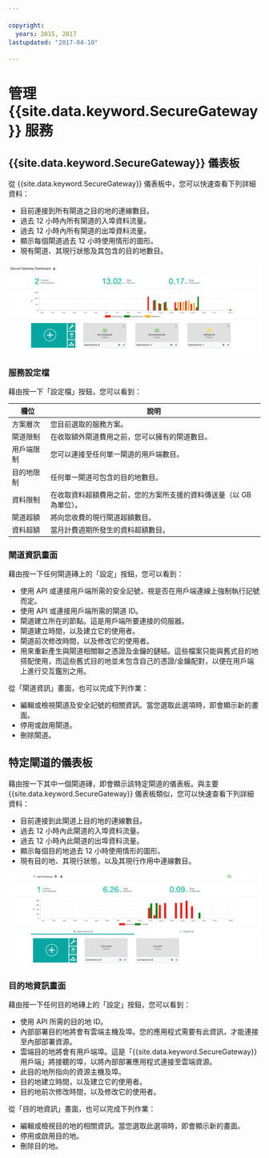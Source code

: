 ```yaml
---

copyright:
  years: 2015, 2017
lastupdated: "2017-04-10"

---
```


# 管理 {{site.data.keyword.SecureGateway}} 服務

## {{site.data.keyword.SecureGateway}} 儀表板
從 {{site.data.keyword.SecureGateway}} 儀表板中，您可以快速查看下列詳細資料：

- 目前連接到所有閘道之目的地的連線數目。
- 過去 12 小時內所有閘道的入埠資料流量。
- 過去 12 小時內所有閘道的出埠資料流量。
- 顯示每個閘道過去 12 小時使用情形的圖形。
- 現有閘道、其現行狀態及其包含的目的地數目。

![含使用情形的 {{site.data.keyword.SecureGateway}} 儀表板](./images/dashboardUsage.png?raw=true "含使用情形的 {{site.data.keyword.SecureGateway}} 儀表板")

### 服務設定檔
藉由按一下「設定檔」按鈕，您可以看到：

欄位|說明
-- | --
方案層次 | 您目前選取的服務方案。
閘道限制 |在收取額外閘道費用之前，您可以擁有的閘道數目。
用戶端限制 | 您可以連接至任何單一閘道的用戶端數目。
目的地限制 | 任何單一閘道可包含的目的地數目。
資料限制 |在收取資料超額費用之前，您的方案所支援的資料傳送量（以 GB 為單位）。
閘道超額 | 將向您收費的現行閘道超額數目。
資料超額 | 當月計費週期所發生的資料超額數目。

### 閘道資訊畫面
藉由按一下任何閘道磚上的「設定」按鈕，您可以看到：

- 使用 API 或連接用戶端所需的安全記號，視是否在用戶端連線上強制執行記號而定。
- 使用 API 或連接用戶端所需的閘道 ID。
- 閘道建立所在的節點。這是用戶端所要連接的伺服器。
- 閘道建立時間，以及建立它的使用者。
- 閘道前次修改時間，以及修改它的使用者。
- 用來重新產生與閘道相關聯之憑證及金鑰的鏈結。這些檔案只能與舊式目的地搭配使用，而這些舊式目的地並未包含自己的憑證/金鑰配對，以便在用戶端上進行交互鑑別之用。

從「閘道資訊」畫面，也可以完成下列作業：

- 編輯或檢視閘道及安全記號的相關資訊。當您選取此選項時，即會顯示新的畫面。
- 停用或啟用閘道。
- 刪除閘道。

## 特定閘道的儀表板
藉由按一下其中一個閘道磚，即會顯示該特定閘道的儀表板。與主要 {{site.data.keyword.SecureGateway}} 儀表板類似，您可以快速查看下列詳細資料：

- 目前連接到此閘道上目的地的連線數目。
- 過去 12 小時內此閘道的入埠資料流量。
- 過去 12 小時內此閘道的出埠資料流量。
- 顯示每個目的地過去 12 小時使用情形的圖形。
- 現有目的地、其現行狀態，以及其現行作用中連線數目。

![特定閘道的儀表板](./images/viewGateway.png?raw=true "特定閘道的儀表板")

### 目的地資訊畫面
藉由按一下任何目的地磚上的「設定」按鈕，您可以看到：

- 使用 API 所需的目的地 ID。
- 內部部署目的地將會有雲端主機及埠。您的應用程式需要有此資訊，才能連接至內部部署資源。
- 雲端目的地將會有用戶端埠。這是「{{site.data.keyword.SecureGateway}} 用戶端」將接聽的埠，以將內部部署應用程式連接至雲端資源。
- 此目的地所指向的資源主機及埠。
- 目的地建立時間，以及建立它的使用者。
- 目的地前次修改時間，以及修改它的使用者。

從「目的地資訊」畫面，也可以完成下列作業：

- 編輯或檢視目的地的相關資訊。當您選取此選項時，即會顯示新的畫面。
- 停用或啟用目的地。
- 刪除目的地。
